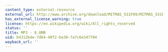 ```yaml
---
content_type: external-resource
external_url: http://www.archive.org/download/MITMAS_531F09/MITMAS_531F09_lec03_2.mp3
has_external_license_warning: true
license: https://en.wikipedia.org/wiki/All_rights_reserved
status: ''
title: MP3 - 8.8MB
uid: b4312b4e-7d64-40f2-be30-7a7c6e347704
wayback_url: ''
---
```

